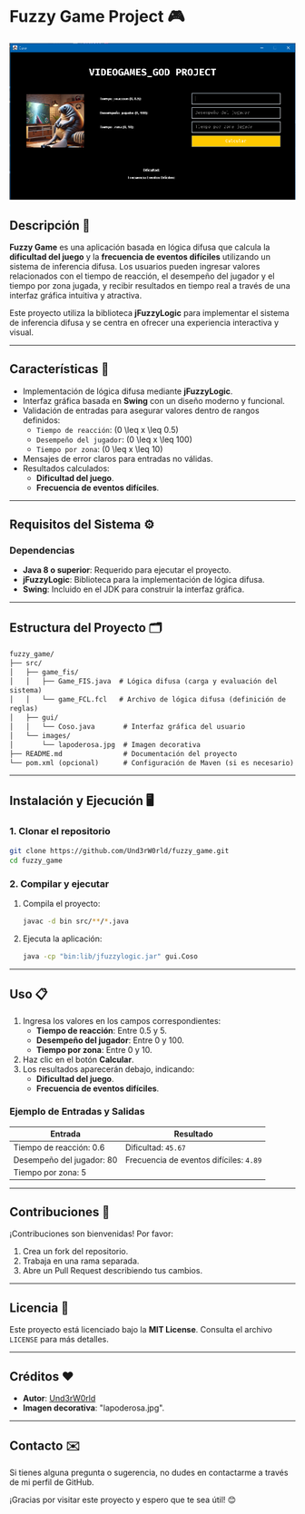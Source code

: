 
# Fuzzy Game Project 🎮
![img.png](img.png)
## Descripción 📖
**Fuzzy Game** es una aplicación basada en lógica difusa que calcula la **dificultad del juego** y la **frecuencia de eventos difíciles** utilizando un sistema de inferencia difusa. Los usuarios pueden ingresar valores relacionados con el tiempo de reacción, el desempeño del jugador y el tiempo por zona jugada, y recibir resultados en tiempo real a través de una interfaz gráfica intuitiva y atractiva.

Este proyecto utiliza la biblioteca **jFuzzyLogic** para implementar el sistema de inferencia difusa y se centra en ofrecer una experiencia interactiva y visual.

---

## Características 🚀
- Implementación de lógica difusa mediante **jFuzzyLogic**.
- Interfaz gráfica basada en **Swing** con un diseño moderno y funcional.
- Validación de entradas para asegurar valores dentro de rangos definidos:
  - `Tiempo de reacción`: \(0 \leq x \leq 0.5\)
  - `Desempeño del jugador`: \(0 \leq x \leq 100\)
  - `Tiempo por zona`: \(0 \leq x \leq 10\)
- Mensajes de error claros para entradas no válidas.
- Resultados calculados:
  - **Dificultad del juego**.
  - **Frecuencia de eventos difíciles**.

---

## Requisitos del Sistema ⚙️
### Dependencias
- **Java 8 o superior**: Requerido para ejecutar el proyecto.
- **jFuzzyLogic**: Biblioteca para la implementación de lógica difusa.
- **Swing**: Incluido en el JDK para construir la interfaz gráfica.

---

## Estructura del Proyecto 🗂️
```
fuzzy_game/
├── src/
│   ├── game_fis/
│   │   ├── Game_FIS.java  # Lógica difusa (carga y evaluación del sistema)
│   │   └── game_FCL.fcl   # Archivo de lógica difusa (definición de reglas)
│   ├── gui/
│   │   └── Coso.java       # Interfaz gráfica del usuario
│   └── images/
│       └── lapoderosa.jpg  # Imagen decorativa
├── README.md               # Documentación del proyecto
└── pom.xml (opcional)      # Configuración de Maven (si es necesario)
```

---

## Instalación y Ejecución 🖥️

### 1. Clonar el repositorio
```bash
git clone https://github.com/Und3rW0rld/fuzzy_game.git
cd fuzzy_game
```

### 2. Compilar y ejecutar
1. Compila el proyecto:
   ```bash
   javac -d bin src/**/*.java
   ```
2. Ejecuta la aplicación:
   ```bash
   java -cp "bin:lib/jfuzzylogic.jar" gui.Coso
   ```

---

## Uso 📋

1. Ingresa los valores en los campos correspondientes:
   - **Tiempo de reacción**: Entre 0.5 y 5.
   - **Desempeño del jugador**: Entre 0 y 100.
   - **Tiempo por zona**: Entre 0 y 10.
2. Haz clic en el botón **Calcular**.
3. Los resultados aparecerán debajo, indicando:
   - **Dificultad del juego**.
   - **Frecuencia de eventos difíciles**.

### Ejemplo de Entradas y Salidas
| Entrada                  | Resultado                                |
|--------------------------|------------------------------------------|
| Tiempo de reacción: 0.6  | Dificultad: `45.67`                     |
| Desempeño del jugador: 80| Frecuencia de eventos difíciles: `4.89` |
| Tiempo por zona: 5       |                                          |

---

## Contribuciones 🤝
¡Contribuciones son bienvenidas! Por favor:
1. Crea un fork del repositorio.
2. Trabaja en una rama separada.
3. Abre un Pull Request describiendo tus cambios.

---

## Licencia 📜
Este proyecto está licenciado bajo la **MIT License**. Consulta el archivo `LICENSE` para más detalles.

---

## Créditos ❤️
- **Autor**: [Und3rW0rld](https://github.com/Und3rW0rld)
- **Imagen decorativa**: "lapoderosa.jpg".

---

## Contacto ✉️
Si tienes alguna pregunta o sugerencia, no dudes en contactarme a través de mi perfil de GitHub.

¡Gracias por visitar este proyecto y espero que te sea útil! 😊
